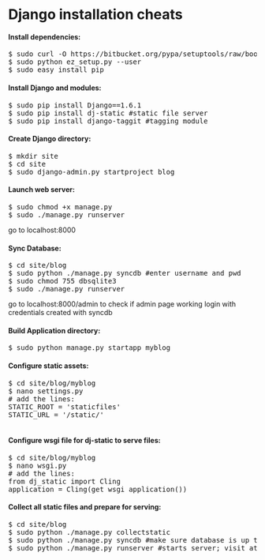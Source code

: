 Django installation cheats
==========================

<h4>Install dependencies:</h4>
<pre>
$ sudo curl -O https://bitbucket.org/pypa/setuptools/raw/bootstrap/ez_setup.py
$ sudo python ez_setup.py --user
$ sudo easy_install pip
</pre>


<h4>Install Django and modules:</h4>
<pre>
$ sudo pip install Django==1.6.1
$ sudo pip install dj-static #static file server
$ sudo pip install django-taggit #tagging module
</pre>


<h4>Create Django directory:</h4>
<pre>
$ mkdir site
$ cd site
$ sudo django-admin.py startproject blog
</pre>

<h4>Launch web server:</h4>
<pre>$ sudo chmod +x manage.py
$ sudo ./manage.py runserver
</pre>
go to localhost:8000

<h4>Sync Database:</h4>
<pre>
$ cd site/blog
$ sudo python ./manage.py syncdb #enter username and pwd
$ sudo chmod 755 dbsqlite3
$ sudo ./manage.py runserver 
</pre>
go to localhost:8000/admin to check if admin page working
login with credentials created with syncdb

<h4>Build Application directory:</h4>
<pre>$ sudo python manage.py startapp myblog</pre>



<h4>Configure static assets:</h4>
<pre>
$ cd site/blog/myblog
$ nano settings.py
# add the lines: 
STATIC_ROOT = 'staticfiles'
STATIC_URL = '/static/'

</pre>

<h4>Configure wsgi file for dj-static to serve files:</h4>
<pre>
$ cd site/blog/myblog
$ nano wsgi.py
# add the lines:
from dj_static import Cling
application = Cling(get_wsgi_application())
</pre>

<h4>Collect all static files and prepare for serving:</h4>
<pre>
$ cd site/blog
$ sudo python ./manage.py collectstatic
$ sudo python ./manage.py syncdb #make sure database is up to date
$ sudo python ./manage.py runserver #starts server; visit at localhost:8000/myblog
</pre>

